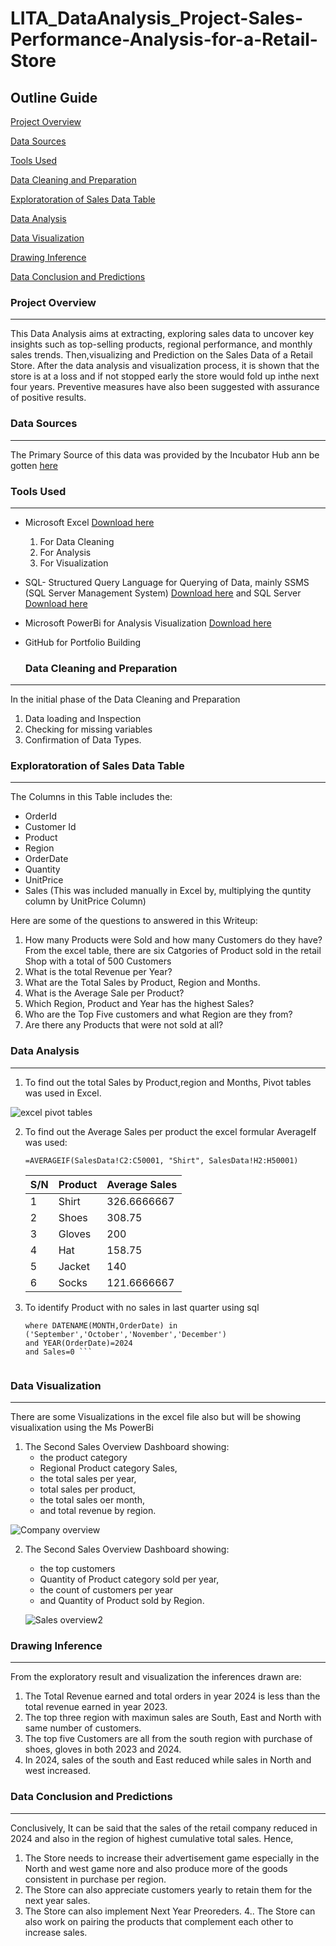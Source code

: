 # LITA_DataAnalysis_Project-Sales-Performance-Analysis-for-a-Retail-Store

## Outline Guide

[Project Overview](#project-overview)

[Data Sources](#data-sources)

[Tools Used](#tools-used)

[Data Cleaning and Preparation](#data-cleaning-and-preparation)

[Exploratoration of Sales Data Table](#exploratoration-of-sales-data-table)

[Data Analysis](#data-analysis)

[Data Visualization](#data-visualization)

[Drawing Inference](#drawing-inference)

[Data Conclusion and Predictions](#data-conclusion-and-predictions)

### Project Overview
---
This Data Analysis aims at extracting, exploring sales data to uncover key insights such as top-selling products, regional performance, and monthly sales trends. Then,visualizing and Prediction on the Sales Data of a Retail Store. After the data analysis and visualization process, it is shown that the store is at a loss and if not stopped early the store would fold up inthe next four years. Preventive measures have also been suggested with assurance of positive results.

### Data Sources
---
The Primary Source of this data was provided by the Incubator Hub ann be gotten [here](https://docs.google.com/spreadsheets/d/1urd2IUb7pRdGq8uHZ1njgDbtaCh4GCwF/edit?usp=drive_link&ouid=114961730859133220198&rtpof=true&sd=true)

### Tools Used
---
- Microsoft Excel [Download here](https://www.microsoft.com/en/microsoft-365/microsoft-office)

	1. For Data Cleaning
	2. For Analysis
	3. For Visualization

- SQL- Structured Query Language for Querying of Data,
  mainly SSMS (SQL Server Management System) [Download here](https://aka.ms/ssmsfullsetup)
  and SQL Server [Download here](https://www.microsoft.com/sql-server/sql-server-downloads)
  
- Microsoft PowerBi for Analysis Visualization [Download here](https://www.microsoft.com/en-us/download/details.aspx?id=58494)
- GitHub for Portfolio Building


  ### Data Cleaning and Preparation
---
In the initial phase of the Data Cleaning and Preparation

1. Data loading and Inspection
2. Checking for missing variables
3. Confirmation of Data Types.

### Exploratoration of Sales Data Table
---
The Columns in this Table includes the:
- OrderId
- Customer Id
- Product
- Region
- OrderDate
- Quantity
- UnitPrice
- Sales (This was included manually in Excel by, multiplying the quntity column by UnitPrice Column)
  
Here are some of the questions to answered in this Writeup:

1. How many Products were Sold and how many Customers do they have?
   From the excel table, there are six Catgories of Product sold in the retail Shop with a total of 500 Customers
2. What is the total Revenue per Year?
3. What are the Total Sales by Product, Region and Months.
4. What is the Average Sale per Product?
5. Which Region, Product and Year has the highest Sales?
6. Who are the Top Five customers and what Region are they from?
7. Are there any Products that were not sold at all?


### Data Analysis
---

1. To find out the total Sales by Product,region and Months, Pivot tables was used in Excel.

![excel pivot tables](https://github.com/user-attachments/assets/e172d77e-8ec3-48f3-8e92-d333c90d260b)

2. To find out the Average Sales per product the excel formular AverageIf was used:

   	``` =AVERAGEIF(SalesData!C2:C50001, "Shirt", SalesData!H2:H50001) ```

   |S/N|	Product|	Average Sales|
   |---|---------------|---------------------|
   |1|Shirt|326.6666667|
   |2|Shoes|308.75|
   |3|Gloves|200|
   |4|Hat|158.75|
   |5|Jacket|140|
   |6|Socks|121.6666667|
   
4.  To identify Product with no sales in last quarter using sql
	   ``` Select Product,OrderDate,Sales from Sales_Data
	where DATENAME(MONTH,OrderDate) in ('September','October','November','December') 
	and YEAR(OrderDate)=2024
	and Sales=0 ```


### Data Visualization
---

There are some Visualizations in the excel file also but will be showing visualixation using the Ms PowerBi

1. The Second Sales Overview Dashboard showing:
   - the product category
   - Regional Product category Sales,
   - the total sales per year,
   - total sales per product,
   - the total sales oer month,
   - and total revenue by region.
     
![Company overview](https://github.com/user-attachments/assets/b7607d32-8791-4386-a987-048c38d7ffed)

     
2. The Second Sales Overview Dashboard showing:
   - the top customers
   - Quantity of Product category sold per year,
   - the count of customers per year
   - and Quantity of Product sold by Region.

   ![Sales overview2](https://github.com/user-attachments/assets/534e7081-eed5-4b5b-920b-69c409a9d62b)

 ### Drawing Inference
 ---

 From the exploratory result and visualization the inferences drawn are:

1. The Total Revenue earned and total orders in year 2024 is less than the total revenue earned in year 2023.
2. The top three region with maximun sales are South, East and North with same number of customers.
3. The top five Customers are all from the south region with purchase of shoes, gloves in both 2023 and 2024.
4. In 2024, sales of the south and East reduced while sales in North and west increased.

### Data Conclusion and Predictions
---
Conclusively, It can be said that the sales of the retail company reduced in 2024 and also in the region of highest cumulative total sales.
Hence,
1. The Store needs to increase their advertisement game especially in the North and west game nore and also produce more of the goods consistent in purchase per region.
2. The Store can also appreciate customers yearly to retain them for the next year sales.
3. The Store can also implement Next Year Preoreders.
4.. The Store can also work on pairing the products that complement each other to increase sales.
